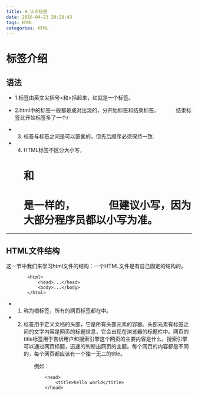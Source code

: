 ```yaml
---
title: H_认识标签
date: 2016-04-23 20:28:43
tags: HTML
categories: HTML
---
```


标签介绍
===============

语法
------------
+ 1.标签由英文尖括号<和>括起来，如<html>就是一个标签。

+ 2.html中的标签一般都是成对出现的，分开始标签和结束标签。
　　　结束标签比开始标签多了一个/

+ 3. 标签与标签之间是可以嵌套的，但先后顺序必须保持一致.

+ 4. HTML标签不区分大小写，<h1>和<H1>  是一样的，
　　　但建议小写，因为大部分程序员都以小写为准。

<!--more-->
---

HTML文件结构
----------------------
这一节中我们来学习html文件的结构：一个HTML文件是有自己固定的结构的。

```
        <html>
            <head>...</head>
            <body>...</body>
        </html>

```


+ 1. <html></html>称为根标签，所有的网页标签都在<html></html>中。

+ 2. <head> 标签用于定义文档的头部，它是所有头部元素的容器。头部元素有<title>、<script>、 <style>、<link>、 <meta>等标签。

+ 3. 在<body>和</body>标签之间的内容是网页的主要内容，如<h1>、<p>、<a>、<img>等网页内容标签，在这里的标签中的内容会在浏览器中显示出来。

---

head标签
-----------------
文档的头部描述了文档的各种属性和信息，包括文档的标题等。绝大多数文档头部包含的数据都不会真正作为内容显示给读者。

下面这些标签可用在 head 部分：

```
        <head>
            <title>...</title>
            <meta>
            <link>
            <style>...</style>
            <script>...</script>
        </head>

```

---

<title>标签
-----------------------

在<title>和</title>标签之间的文字内容是网页的标题信息，它会出现在浏览器的标题栏中。网页的title标签用于告诉用户和搜索引擎这个网页的主要内容是什么，搜索引擎可以通过网页标题，迅速的判断出网页的主题。每个网页的内容都是不同的，每个网页都应该有一个独一无二的title。

　　例如：

            <head>
                <title>hello world</title>
            </head>

　　　<title>标签的内容“hello world”会在浏览器中的标题栏上显示出来


---

标题标签<hx>
--------------------

语法：
        <hx>标题文本</hx> (x为1-6)

　　 标题标签一共有6个，h1、h2、h3、h4、h5、h6分别为一级标题、二级标题、三级标题、四级标题、五级标题、六级标题。并且依据重要性递减。<h1>是最高的等级。

---

>注意：因为h1标签在网页中比较重要，所以一般h1标签被用在网站名称上。腾讯网站就是这样做的。如：<h1>腾讯网</h1>
>
>h1标签字号最大，h2标签字号相对h1要小，以此类推h6标签的字号
---



段落标签<p>
---------------
　　如果想在网页上显示文章，这时就需要<p>标签了，把文章的段落放到<p>标签中。

　　　　　　语法：
                <p>段落文本</p>


>注意：<p>标签的默认样式，可以在上图中看出来，段前段后都会有空白，如果不喜欢这个空白，可以用css样式来删除或改变它。

---

插入图片（img标签）
----------------
    <img src="1.jpg">

---



强调语气标签<strong>和<em>
--------------------

语法：
```
    <em>需要强调的文本</em>  
    <strong>需要强调的文本</strong> 

<em> 表示强调,默认用斜体表示
<strong> 表示更强烈的强调,默认用粗体表示

``

>em>的内容在浏览中显示为斜体，<strong>　　　　　显示为加粗。如果不喜欢这种样式，没有关系，以后可以使用css样式去改变它。
>主要是为了强调一段话中的关键字时使用，语义是强调

---


没有语义的<span>标签
---------------
　　　<span>标签是没有语义的，它的作用就是为了设置单独的样式用的。

---


短文本引用,<q>标签
---------------------
语义：引用别人的话

　　　语法：
             <q>引用文本</q>

>注意： 要引用的文本不用加双引号，浏览器会对q标签自动添加双引号。

---


长文本引用,<blockquote>标签
-------------------
　　　作用也是引用别人的文本。但它是对长文本的引用，如在文章中引入大段某知名作家的文字，这时需要这个标签。

　　　语法:
             <blockquote>引用文本</blockquote>

>注意：浏览器对<blockquote>标签的解析是缩进样式

---



换行标签<br>
---------------
xhtml1.0写法：
        <br />
html4.01写法：
        <br>

>注意:现在一般使用 xhtml1.0 的版本的写法（其它标签也是），这种版本比较规范。

---

空格标签
-------------------------
　　 语法：
            &nbsp;

>注意：&nbsp; 后面的;别忘记。

---

添加水平横线,<hr>标签
------------------------
　　 语法：
        html4.01版本 <hr>
        xhtml1.0版本 <hr />

注意：

+ 1. <hr />标签和<br />标签一样也是一个空标签，所以只有一个开始标签，没有结束标签。

+ 2. <hr />标签的在浏览器中的默认样式线条比较粗，颜色为灰色，可能有些人觉得这种样式不美观，没有关系，这些外在样式在我们以后学习了css样式表之后，都可以对其修改。

+ 3. 现在一般使用 xhtml1.0 的版本（其它标签也是），这种版本比较规范。

---

地址标签,address标签
----------------------
　　 语法
            <address>联系地址信息</address>

》 在浏览器上默认显示的样式为斜体，如果不喜欢斜体吗，可以使用中的css 样式来修改它
<address>标签的默认样式。

---

代码标签<code>
-----------------------
　　 语法：
            <code>代码语言</code>

>注意：如果是多行代码，可以使用<pre>标签。
---

大段代码标签<pre>
-------------
　　 语法：
            <pre>语言代码段</pre>

主要作用:
+ 1.预格式化的文本。
+ 2.被包围在 pre 元素中的文本通常会保留空格和换行符。
+ 3.代码中的空格，换行符都保留下来了

>注意：<pre> 标签不只是为显示计算机的源代码时用的，
>在你需要在网页中预显示格式时都可以使用它，
>只是<pre>标签的一个常见应用就是用来展示计算机的源代码。

---

无序列表标签<ul>
---------------------
　　语法:
        <ul>
            <li>..</li>
            <li>..</li>
        </ul>

ul-li是**没有前后顺序**的信息列表

ul-li在网页中显示的默认样式一般为：每项li前都自带一个圆点。


---

有序列表标签<ol>
---------------
　　语法：
            <ol>
                <li>...</li>
                <li>...</li>
            </ol>

ol-li是**有前后顺序**的信息列表

ol-li在网页中显示的默认样式一般为：每项<li>前都自带一个序号，序号默认从1开始.


---

容器标签<div>
----------------------
　　语法:
        <div>...</div>

网页制作过程过中，可以把一些独立的逻辑部分划分出来，
放在一个<div>标签中，这个<div>标签的作用就相当于一个容器。

使用的时候需要确定逻辑部分
>什么是逻辑部分>
>
>它是页面上相互关联的一组元素。如网页中的独立的栏目版块，就是一个典型的逻辑部分。


　　举例：
```
    <html>
        <head>
            <meta http-equiv="Content-Type" content="text/html; charset=utf-8">
            <title>div标签</title>
            </head>
        <body>
             <div>
                <h2>热门课程排行榜</h2>
                <ol>
                     <li>前端开发面试心法 </li>
                     <li>零基础学习html</li>
                     <li>javascript全攻略</li>
                 </ol>
            </div>
            <div>
                <h2>最新课程排行</h2>
                <ol>
                   <li>版本管理工具介绍—Git篇 </li>
                   <li>Canvas绘图详解</li>
                    <li>QQ5.0侧滑菜单</li>
                </ol>
            </div>
        </body>
    </html>
```

---

给div命名
---------------
　　目的:使逻辑更加清晰

　　语法：
            <div id="板块名称">
                ...
            </div>

　　了使逻辑更加清晰，我们可以为这一个独立的逻辑部分设置一个名称，
用id属性来为<div>提供唯一的名称，
　　这个就像我们每个人都有一个身份证号，这个身份证号是**唯一标识**我们的身份的，也是必须**唯一**的。


---

表格标签<table>
-------------------------------
　　 语法格式：
```
            <table>
                <tbody>          -----可选
                    <tr>
                        <th>...</th>   -----表头，也可以是td
                        <th>...</th> 
                    </tr>
                    <tr>
                        <td>...</td>
                        <td>...</td>
                    </tr>
                </tbody>
            </table>

```


创建表格的四个元素：
table、tbody、tr、th、td

+ 1、<table>…</table>：整个表格以<table>标记开始、</table>标记结束。

+ 2、<tbody>…</tbody>：当表格内容非常多时，表格会下载一点显示一点，但如果加上<tbody>标签后，这个表格就要等表格内容全部下载完才会显示。如右侧代码编辑器中的代码。

+ 3、<tr>…</tr>：表格的一行，所以有几对tr 表格就有几行。

+ 4、<td>…</td>：表格的一个单元格，一行中包含几对<td>...</td>，说明一行中就有几列。

+ 5、<th>…</th>：表格的头部的一个单元格，表格表头。

+ 6、表格中列的个数，取决于一行中数据单元格的个数。


>注意：
>1).table表格在没有添加css样式之前，在浏览器中显示是没有表格线的
>
>2).表头，也就是th标签中的文本默认为粗体并且居中显示


----

<table>标签-用CSS样式，为表格加入边框
-------------------
　　 Table 表格在没有添加 css 样式之前，是没有边框的.

　　 举例：
```
    <head>
        <meta http-equiv="Content-Type" content="text/html; charset=utf-8" />
        <title>为表格添加边框</title>
        <style type="text/css">
            table tr td,th{
                border:1px; solid:#000; 
            }
        </style>         ----->为th，td单元格添加粗细为一像素的黑色边框
    <head>
```

---

<table>标签-用caption标签，为表格添加标题和摘要
-------------------
　　 表格还是需要添加一些标签进行优化，可以添加标题和摘要。
    
　　 摘要语法：
            <table summary="表格简介文本">
                ...
            </table> 

　　 摘要的内容是不会在浏览器中显示出来的。它的作用是增加表格的可读性(语义化)，使搜索引擎更好的读懂表格内容，还可以使屏幕阅读器更好的帮助特殊用户读取表格内容。

　　 标题语法：
            <table>
                <caption>标题文本</caption>
                ....
            </table>

　　 用以描述表格内容，标题的显示位置：表格上方

---

链接标签<a>
-----------------------
　　 使用<a>标签可实现超链接

　　 语法：
      　　 <a href="目标网址" title="鼠标滑过显示的文本">
        　　　　 链接显示的文本
    　　 　</a>

　　 title属性的作用，鼠标滑过链接文字时会显示这个属性的文本内容。
这个属性在实际网页开发中作用很大，主要方便搜索引擎了解链接地址的内容（语义化更友好）.

>注意：还有一个有趣的现象不知道小伙伴们发现了没有，
>
>只要为文本加入a标签后，文字的颜色就会自动变为蓝色（被点击过的文本颜色为紫色），颜色很难看吧
>
>不过没有关系,我们使用css样式就可以设置过来，（a{color:#000})。

---

<a>标签-在新建浏览器窗口打开链接
---------------------------------
　　 <a>标签在默认情况下，链接的网页是在当前浏览器窗口中打开，
有时我们需要在新的浏览器窗口中打开。

　　 语法：
        <a href="目标网址" target="_blank">click here!</a>

---

<a>标签-使用mailto在网页中链接Email地址
---------------------------------
　　 <a>标签还有一个作用是可以链接Email地址，使用mailto能让访问者便捷向网站管理者发送电子邮件。我们还可以利用mailto做许多其它事情。

　　 语法：
        <a href="mailto:yy@imooc.com ? cc=xiaoming@imooc.com & 
        bcc=xiaoyu@imooc.com & subject=主题 & body=邮件内容">
            发送
        </a>

moilto:　　 --->邮箱地址
cc= 　　    --->抄送地址
bcc=        --->寄件抄送地址
;           --->用分号隔开多个收件人的地址，可以实现发送多个收件的功能
subject=    --->邮件主题
body=       --->邮件内容



>注意：如果mailto后面同时有多个参数的话，第一个参数必须以“?”开头，后面的参数每一>个都以“&”分隔。

---

插入图片，<img>标签
-------------------------
　　 语法：
        <img src="图片地址" alt="下载失败时的替换文本" title="提示文本" />

　　 讲解：
+ 1、src：标识图像的位置；

+ 2、alt：指定图像的描述性文本，当图像不可见时（下载不成功时），可看到该属性指定的文本；

+ 3、title：提供在图像可见时对图像的描述(鼠标滑过图片时显示的文本)；

+ 4、图像可以是GIF，PNG，JPEG格式的图像文件。

---

代码注释
----------------
　　语法：
        <!-- 注释文字 -->

　**代码注释**的作用是帮助程序员标注代码的用途，过一段时间后再看你所编写的代码，就能很快想起这段代码的用途。代码注释不仅方便程序员自己回忆起以前代码的用途，还可以帮助其他程序员很快的读懂你的程序的功能，方便多人合作开发网页代码。

